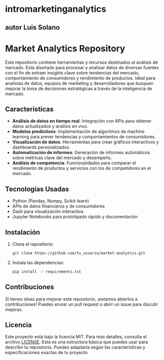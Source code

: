 # intromarketinganalytics
## autor Luis Solano
# Market Analytics Repository

Este repositorio contiene herramientas y recursos destinados al análisis de mercado. Está diseñado para procesar y analizar datos de diversas fuentes con el fin de extraer insights clave sobre tendencias del mercado, comportamiento de consumidores y rendimiento de productos. Ideal para analistas de datos, equipos de marketing y desarrolladores que busquen mejorar la toma de decisiones estratégicas a través de la inteligencia de mercado.

## Características

- **Análisis de datos en tiempo real**: Integración con APIs para obtener datos actualizados y análisis en vivo.
- **Modelos predictivos**: Implementación de algoritmos de machine learning para prever tendencias y comportamientos de consumidores.
- **Visualización de datos**: Herramientas para crear gráficos interactivos y dashboards personalizados.
- **Automatización de informes**: Generación de informes automáticos sobre métricas clave del mercado y desempeño.
- **Análisis de competencia**: Funcionalidades para comparar el rendimiento de productos y servicios con los de competidores en el mercado.

## Tecnologías Usadas

- Python (Pandas, Numpy, Scikit-learn)
- APIs de datos financieros y de consumidores
- Dash para visualización interactiva
- Jupyter Notebooks para prototipado rápido y documentación

## Instalación

1. Clona el repositorio:
    ```bash
    git clone https://github.com/tu_usuario/market-analytics.git
    ```
2. Instala las dependencias:
    ```bash
    pip install -r requirements.txt
    ```

## Contribuciones

Si tienes ideas para mejorar este repositorio, ¡estamos abiertos a contribuciones! Puedes enviar un pull request o abrir un issue para discutir mejoras.

## Licencia

Este proyecto está bajo la licencia MIT. Para más detalles, consulta el archivo [LICENSE](LICENSE).
Esta es una estructura básica que puedes usar para describir tu repositorio. Puedes adaptarla según las características y especificaciones exactas de tu proyecto.
